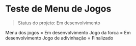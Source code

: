 # Teste de Menu de Jogos

> Status do projeto: Em desenvolvimento

Menu dos jogos = Em desenvolvimento
Jogo da forca = Em desenvolvimento
Jogo de adivinhação = Finalizado 